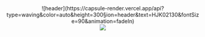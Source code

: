 <center>  
  ![header](https://capsule-render.vercel.app/api?type=waving&color=auto&height=300&section=header&text=HJK02130&fontSize=90&animation=fadeIn)
  </center>  


<div align=center>
  <a href="https://hits.seeyoufarm.com"><img src="https://hits.seeyoufarm.com/api/count/incr/badge.svg?url=https%3A%2F%2Fgithub.com%2Fgjbae1212%2Fhit-counter&count_bg=%23B6817A&title_bg=%23DF9494&icon=&icon_color=%23E7E7E7&title=hits&edge_flat=false"/></a>
  </div>
